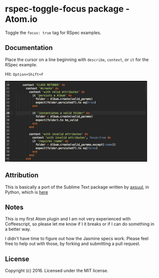 # rspec-toggle-focus package - Atom.io

Toggle the `focus: true` tag for RSpec examples.

## Documentation

Place the cursor on a line beginning with `describe`, `context`, or `it` for the RSpec example.

Hit: `Option+Shift+F`

![A screenshot of your package](https://raw.githubusercontent.com/midwire/rspec-toggle-focus/master/demo.gif)

## Attribution

This is basically a port of the Sublime Text package written by [axsuul](https://packagecontrol.io/browse/authors/axsuul), in Python, which is  [here](https://packagecontrol.io/packages/Toggle%20RSpec%20Focus)

## Notes

This is my first Atom plugin and I am not very experienced with Coffeescript, so please let me know if I it breaks or if I can do something in a better way.

I didn't have time to figure out how the Jasmine specs work. Please feel free to help out with those, by forking and submitting a pull request.

## License

Copyright (c) 2016. Licensed under the MIT license.
